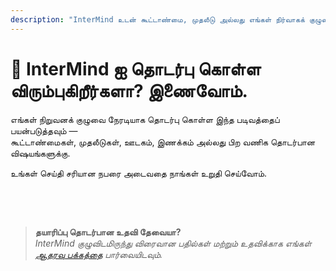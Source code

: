 ```yaml
---
description: "InterMind உடன் கூட்டாண்மை, முதலீடு அல்லது எங்கள் நிர்வாகக் குழுவை தொடர்பு கொள்ள விரும்புகிறீர்களா? வணிக விசாரணைகள், ஊடக கோரிக்கைகள் அல்லது சட்ட விஷயங்களுக்கு இந்த படிவத்தைப் பயன்படுத்தவும்."
---
```


# 🤝 InterMind ஐ தொடர்பு கொள்ள விரும்புகிறீர்களா? இணைவோம்.

எங்கள் நிறுவனக் குழுவை நேரடியாக தொடர்பு கொள்ள இந்த படிவத்தைப் பயன்படுத்தவும் —  
கூட்டாண்மைகள், முதலீடுகள், ஊடகம், இணக்கம் அல்லது பிற வணிக தொடர்பான விஷயங்களுக்கு.

உங்கள் செய்தி சரியான நபரை அடைவதை நாங்கள் உறுதி செய்வோம்.

<br>

<ContactForm
  :inline="true"
  formStyle="margin: 1rem auto;"
  categoryLabel="எங்களை தொடர்பு கொள்வதற்கான உங்கள் காரணம் என்ன? *"
  categoryPlaceholderText="உங்கள் தலைப்பைத் தேர்ந்தெடுக்கவும்..."
  messageLabel="செய்தி *"
  messagePlaceholderText="நாங்கள் கருத்தில் கொள்ள வேண்டும் என்று நீங்கள் விரும்பும் எந்தவொரு தொடர்புடைய பின்னணி, காலக்கெடு அல்லது சூழலையும் பகிர்ந்து கொள்ளுங்கள்."
  buttonText="உங்கள் செய்தியை அனுப்பவும்"  
  :services="[
    'மூலோபாய கூட்டாண்மை வாய்ப்பு',
    'முதலீடு அல்லது நிதி விவாதம்',
    'நிறுவன தீர்வு விசாரணை',
    'ஊடகம் & பத்திரிகை கோரிக்கை',
    'சட்ட அல்லது இணக்க விஷயம்',
    'பாதுகாப்பு கவலை அல்லது அறிக்கை',
    'வணிக மேம்பாட்டு முன்மொழிவு',
    'பொதுவான வணிக விசாரணை'
  ]"
/>

<br>

> **தயாரிப்பு தொடர்பான உதவி தேவையா?**  
> _InterMind குழுவிடமிருந்து விரைவான பதில்கள் மற்றும் உதவிக்காக எங்கள் [ஆதரவு பக்கத்தை](../help) பார்வையிடவும்._
